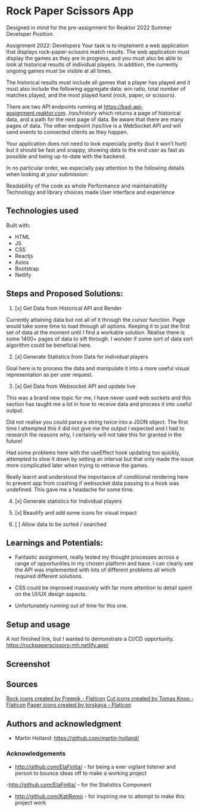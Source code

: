 # Rock Paper Scissors App

Designed in mind for the pre-assignment for Reaktor 2022 Summer Developer Position.

Assignment 2022: Developers
Your task is to implement a web application that displays rock-paper-scissors match results. The web application must display the games as they are in progress, and you must also be able to look at historical results of individual players. In addition, the currently ongoing games must be visible at all times.

The historical results must include all games that a player has played and it must also include the following aggregate data: win ratio, total number of matches played, and the most played hand (rock, paper, or scissors).

There are two API endpoints running at https://bad-api-assignment.reaktor.com. /rps/history which returns a page of historical data, and a path for the next page of data. Be aware that there are many pages of data. The other endpoint /rps/live is a WebSocket API and will send events to connected clients as they happen.

Your application does not need to look especially pretty (but it won’t hurt) but it should be fast and snappy, showing data to the end user as fast as possible and being up-to-date with the backend.

In no particular order, we especially pay attention to the following details when looking at your submission:

Readability of the code as whole
Performance and maintainability
Technology and library choices made
User interface and experience

## Technologies used

Built with:

- HTML
- JS
- CSS
- Reactjs
- Axios
- Bootstrap
- Netlify

## Steps and Proposed Solutions:

1. [x] Get Data from Historical API and Render

Currently attaining data but not all of it through the cursor function. Page would take some time to load through all options. Keeping it to just the first set of data at the moment until I find a workable solution. Realise there is some 1400+ pages of data to sift through. I wonder if some sort of data sort algorithm could be beneficial here.

2. [x] Generate Statistics from Data for individual players

Goal here is to process the data and manipulate it into a more useful visual representation as per user request.

3. [x] Get Data from Websocket API and update live

This was a brand new topic for me, I have never used web sockets and this section has taught me a lot in how to receive data and process it into useful output.

Did not realise you could parse a string twice into a JSON object. The first time I attempted this it did not give me the output I expected and I had to research the reasons why, I certainly will not take this for granted in the future!

Had some problems here with the useEffect hook updating too quickly, attempted to slow it down by setting an interval but that only made the issue more complicated later when trying to retrieve the games.

Really learnt and understood the importance of conditional rendering here to prevent app from crashing if websocket data passing to a hook was undefined. This gave me a headache for some time.

4. [x] Generate statistics for Individual players

5. [x] Beautify and add some icons for visual impact

6. [ ] Allow data to be sorted / searched

## Learnings and Potentials:

- Fantastic assignment, really tested my thought processes across a range of opportunities in my chosen platform and base. I can clearly see the API was implemented with lots of different problems all which required different solutions.

- CSS could be improved massively with far more attention to detail spent on the UI/UX design aspects.

- Unfortunately running out of time for this one.

## Setup and usage

A not finished link, but I wanted to demonstrate a CI/CD opportunity.
<a href="https://rockpaperscissors-mh.netlify.app/">https://rockpaperscissors-mh.netlify.app/</a>

## Screenshot

<!-- ![alt text](home.png?raw=true "Home Page") -->

## Sources

<a href="https://www.flaticon.com/free-icons/rock" title="rock icons">Rock icons created by Freepik - Flaticon</a>
<a href="https://www.flaticon.com/free-icons/cut" title="cut icons">Cut icons created by Tomas Knop - Flaticon</a>
<a href="https://www.flaticon.com/free-icons/paper" title="paper icons">Paper icons created by torskaya - Flaticon</a>

## Authors and acknowledgment

- Martin Holland: https://github.com/martin-holland/

### Acknowledgements

- http://github.com/ElaFinIta/ - for being a ever vigilant listener and person to bounce ideas off to make a working project

-http://github.com/ElaFinIta/ - for the Statistics Component

- http://github.com/KatiRemo - for inspiring me to attempt to make this project work
